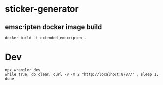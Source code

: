 # sticker-generator

## emscripten docker image build

    docker build -t extended_emscripten .

# Dev

    npx wrangler dev
    while true; do clear; curl -v -m 2 "http://localhost:8787/" ; sleep 1; done
